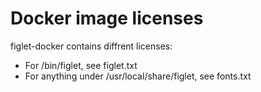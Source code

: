 # Docker image licenses

figlet-docker contains diffrent licenses:
- For /bin/figlet, see figlet.txt
- For anything under /usr/local/share/figlet, see fonts.txt
